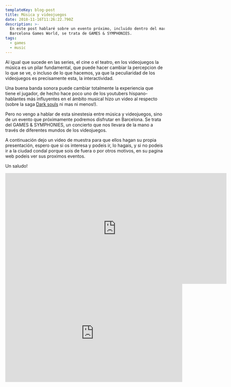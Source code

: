 ```yaml
---
templateKey: blog-post
title: Música y videojuegos
date: 2018-11-16T11:26:22.790Z
description: >-
  En este post hablaré sobre un evento próximo, incluido dentro del marco de la
  Barcelona Games World, se trata de GAMES & SYMPHONIES.
tags:
  - games
  - music
---
```

Al igual que sucede en las series, el cine o el teatro, en los videojuegos la música es un pilar fundamental, que puede hacer cambiar la percepcion de lo que se ve, o incluso de lo que hacemos, ya que la peculiaridad de los videojuegos es precisamente esta, la interactividad.

Una buena banda sonora puede cambiar totalmente la experiencia que tiene el jugador, de hecho hace poco uno de los youtubers hispano-hablantes más influyentes en el ámbito musical hizo un video al respecto (sobre la saga [Dark souls](https://www.youtube.com/watch?v=LjKAQ-zI5Ns) ni mas ni menos!).

Pero no vengo a hablar de esta sinestesia entre música y videojuegos, sino de un evento que próximamente podremos disfrutar en Barcelona. Se trata del GAMES & SYMPHONIES, un concierto que nos llevara de la mano a través de diferentes mundos de los videojuegos.

A continuación dejo un video de muestra para que ellos hagan su propia presentación, espero que si os interesa y podeis ir, lo hagais, y si no podeis ir a la ciudad condal porque sois de fuera o por otros motivos, en su pagina web podeis ver sus proximos eventos.

Un saludo!

<div class="is-hidden-mobile is-hidden-tablet-only" > 

<iframe width="700" height="350" src="https://www.youtube.com/embed/MRkeebcMiFY" frameborder="0" allow="accelerometer; autoplay; encrypted-media; gyroscope; picture-in-picture" allowfullscreen></iframe>

</div>

<div class="is-hidden-desktop" > 

<iframe width="560" height="310" src="https://www.youtube.com/embed/MRkeebcMiFY" frameborder="0" allow="accelerometer; autoplay; encrypted-media; gyroscope; picture-in-picture" allowfullscreen></iframe>

</div>
